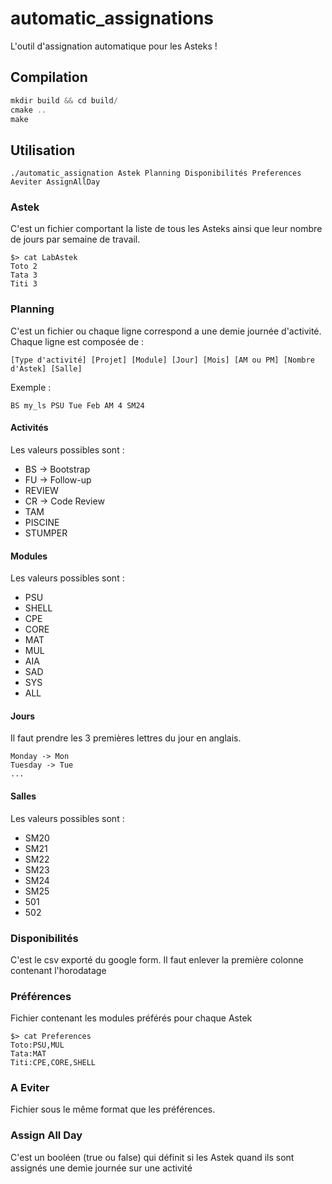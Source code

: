 # automatic_assignations

L'outil d'assignation automatique pour les Asteks !

## Compilation
```C
mkdir build && cd build/
cmake ..
make
```

## Utilisation

```
./automatic_assignation Astek Planning Disponibilités Preferences Aeviter AssignAllDay
```

### Astek

C'est un fichier comportant la liste de tous les Asteks ainsi que leur nombre de jours par semaine de travail.

```
$> cat LabAstek
Toto 2
Tata 3
Titi 3
```

### Planning

C'est un fichier ou chaque ligne correspond a une demie journée d'activité. Chaque ligne est composée de :
```
[Type d'activité] [Projet] [Module] [Jour] [Mois] [AM ou PM] [Nombre d'Astek] [Salle]
```

Exemple : 
```
BS my_ls PSU Tue Feb AM 4 SM24
```
#### Activités
Les valeurs possibles sont :
- BS -> Bootstrap
- FU -> Follow-up
- REVIEW
- CR -> Code Review
- TAM
- PISCINE
- STUMPER

#### Modules
Les valeurs possibles sont :
- PSU
- SHELL
- CPE
- CORE
- MAT
- MUL
- AIA
- SAD
- SYS
- ALL

#### Jours
Il faut prendre les 3 premières lettres du jour en anglais.
```
Monday -> Mon
Tuesday -> Tue
...
```

#### Salles
Les valeurs possibles sont :
- SM20
- SM21
- SM22
- SM23
- SM24
- SM25
- 501
- 502

### Disponibilités

C'est le csv exporté du google form. Il faut enlever la première colonne contenant l'horodatage

### Préférences

Fichier contenant les modules préférés pour chaque Astek

```
$> cat Preferences
Toto:PSU,MUL
Tata:MAT
Titi:CPE,CORE,SHELL
```

### A Eviter

Fichier sous le même format que les préférences.

### Assign All Day

C'est un booléen (true ou false) qui définit si les Astek quand ils sont assignés une demie journée sur une activité

